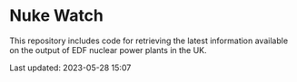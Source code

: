 # Nuke Watch

This repository includes code for retrieving the latest information available on the output of EDF nuclear power plants in the UK.

Last updated: 2023-05-28 15:07